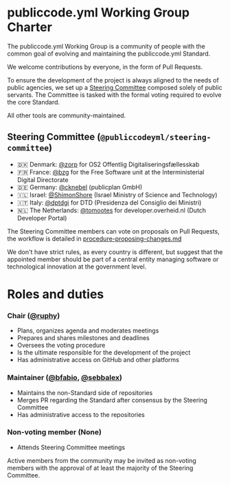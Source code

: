 # publiccode.yml Working Group Charter

The publiccode.yml Working Group is a community of people with the common goal of evolving and
maintaining the publiccode.yml Standard.

We welcome contributions by everyone, in the form of Pull Requests.

To ensure the development of the project is always aligned to the needs of public agencies, we set
up a [Steering Committee](#steering-commitee) composed solely of public servants.  The Committee is
tasked with the formal voting required to evolve the core Standard.

All other tools are community-maintained.

## Steering Committee (`@publiccodeyml/steering-committee`)

* 🇩🇰 Denmark: [@zorp](https://github.com/zorp) for OS2 Offentlig Digitaliseringsfællesskab
* 🇫🇷 France: [@bzg](https://github.com/bzg) for the Free Software unit at the Interministerial Digital Directorate
* 🇩🇪 Germany: [@cknebel](https://github.com/cknebel) (publicplan GmbH)
* 🇮🇱 Israel: [@ShimonShore](https://github.com/ShimonShore) (Israel Ministry of Science and
  Technology)
* 🇮🇹 Italy: [@dptdgi](https://github.com/dptdgi) for DTD (Presidenza del Consiglio dei Ministri)
* 🇳🇱 The Netherlands: [@tomootes](https://github.com/tomootes) for developer.overheid.nl (Dutch Developer Portal)

The Steering Committee members can vote on proposals on Pull Requests, the workflow is detailed in
[procedure-proposing-changes.md](procedure-proposing-changes-and-voting.md#voting)

We don't have strict rules, as every country is different, but suggest that the appointed member
should be part of a central entity managing software or technological innovation at the government
level.

# Roles and duties

### Chair ([@ruphy](https://github.com/ruphy))

* Plans, organizes agenda and moderates meetings
* Prepares and shares milestones and deadlines
* Oversees the voting procedure
* Is the ultimate responsible for the development of the project
* Has administrative access on GitHub and other platforms

### Maintainer ([@bfabio](https://github.com/bfabio), [@sebbalex](https://github.com/sebbalex))

* Maintains the non-Standard side of repositories
* Merges PR regarding the Standard after consensus by the Steering Committee
* Has administrative access to the repositories

### Non-voting member (None)

* Attends Steering Committee meetings

Active members from the community may be invited as non-voting members with the approval of at
least the majority of the Steering Committee.
